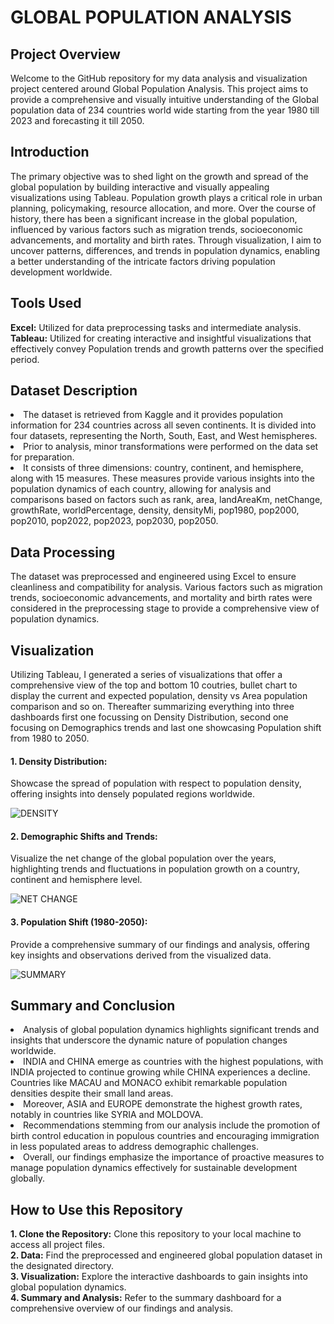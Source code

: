 <h1>GLOBAL POPULATION ANALYSIS</h1>

<h2>Project Overview</h2>
Welcome to the GitHub repository for my data analysis and visualization project centered around Global Population Analysis. This project aims to provide a comprehensive and visually intuitive understanding of the Global population data of 234 countries world wide starting from the year 1980 till 2023 and forecasting it till 2050.

<h2>Introduction</h2>
The primary objective was to shed light on the growth and spread of the global population by building interactive and visually appealing visualizations using Tableau. Population growth plays a critical role in urban planning, policymaking, resource allocation, and more. Over the course of history, there has been a significant increase in the global population, influenced by various factors such as migration trends, socioeconomic advancements, and mortality and birth rates. Through visualization, I aim to uncover patterns, differences, and trends in population dynamics, enabling a better understanding of the intricate factors driving population development worldwide.

<h2>Tools Used</h2>
<b>Excel:</b> Utilized for data preprocessing tasks and intermediate analysis.<br>
<b>Tableau:</b> Utilized for creating interactive and insightful visualizations that effectively convey Population trends and growth patterns over the specified period.

<h2>Dataset Description</h2>
<li> The dataset is retrieved from Kaggle and it provides population information for 234 countries across all seven continents. It is divided into four datasets, representing the North, South, East, and West hemispheres. </li>
<li> Prior to analysis, minor transformations were performed on the data set for preparation. </li>
<li>It consists of three dimensions: country, continent, and hemisphere, along with 15 measures. These measures provide various insights into the population dynamics of each country, allowing for analysis and comparisons based on factors such as rank, area, landAreaKm, netChange, growthRate, worldPercentage, density, densityMi, pop1980, 
pop2000, pop2010, pop2022, pop2023, pop2030, pop2050.</li>

<h2>Data Processing</h2> 
The dataset was preprocessed and engineered using Excel to ensure cleanliness and compatibility for analysis. Various factors such as migration trends, socioeconomic advancements, and mortality and birth rates were considered in the preprocessing stage to provide a comprehensive view of population dynamics.

<h2>Visualization</h2> 
Utilizing Tableau, I generated a series of visualizations that offer a comprehensive view of the top and bottom 10 coutries, bullet chart to display the current and expected population, density vs Area population comparison and so on.
Thereafter summarizing everything into three dashboards first one focussing on Density Distribution, second one focusing on Demographics trends and last one showcasing Population shift from 1980 to 2050.

<h4>1. Density Distribution:</h4> Showcase the spread of population with respect to population density, offering insights into densely populated regions worldwide.

![DENSITY](https://github.com/ikram-patel/Global-Population-Analysis-using-tableau/assets/128078888/b138e04f-fa83-4c7c-83c6-5f99648827bf)

<h4>2. Demographic Shifts and Trends:</h4> Visualize the net change of the global population over the years, highlighting trends and fluctuations in population growth on a country, continent and hemisphere level.

![NET CHANGE](https://github.com/ikram-patel/Global-Population-Analysis-using-tableau/assets/128078888/f39dbd0a-e455-483d-bcf5-f8ea335ce045)

<h4>3. Population Shift (1980-2050):</h4> Provide a comprehensive summary of our findings and analysis, offering key insights and observations derived from the visualized data.

![SUMMARY](https://github.com/ikram-patel/Global-Population-Analysis-using-tableau/assets/128078888/50ad7bdb-4f41-4802-92dd-fb01229cb3bd)


<h2>Summary and Conclusion</h2>
<li>Analysis of global population dynamics highlights significant trends and insights that underscore the dynamic nature of population changes worldwide. </li>
<li> INDIA and CHINA emerge as countries with the highest populations, with INDIA projected to continue growing while CHINA experiences a decline. Countries like MACAU and MONACO exhibit remarkable population densities despite their small land areas. </li>
<li> Moreover, ASIA and EUROPE demonstrate the highest growth rates, notably in countries like SYRIA and MOLDOVA. </li>
<li> Recommendations stemming from our analysis include the promotion of birth control education in populous countries and encouraging immigration in less populated areas to address demographic challenges. </li>
<li> Overall, our findings emphasize the importance of proactive measures to manage population dynamics effectively for sustainable development globally. </li>


<h2>How to Use this Repository</h2>
<b>1. Clone the Repository:</b> Clone this repository to your local machine to access all project files.<br>
<b>2. Data:</b> Find the preprocessed and engineered global population dataset in the designated directory.<br>
<b>3. Visualization:</b> Explore the interactive dashboards to gain insights into global population dynamics.<br>
<b>4. Summary and Analysis:</b> Refer to the summary dashboard for a comprehensive overview of our findings and analysis.
